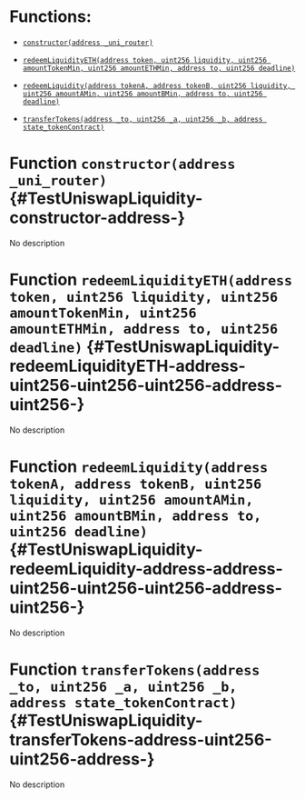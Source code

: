 # Functions:

- [`constructor(address _uni_router)`](#TestUniswapLiquidity-constructor-address-)

- [`redeemLiquidityETH(address token, uint256 liquidity, uint256 amountTokenMin, uint256 amountETHMin, address to, uint256 deadline)`](#TestUniswapLiquidity-redeemLiquidityETH-address-uint256-uint256-uint256-address-uint256-)

- [`redeemLiquidity(address tokenA, address tokenB, uint256 liquidity, uint256 amountAMin, uint256 amountBMin, address to, uint256 deadline)`](#TestUniswapLiquidity-redeemLiquidity-address-address-uint256-uint256-uint256-address-uint256-)

- [`transferTokens(address _to, uint256 _a, uint256 _b, address state_tokenContract)`](#TestUniswapLiquidity-transferTokens-address-uint256-uint256-address-)

# Function `constructor(address _uni_router)` {#TestUniswapLiquidity-constructor-address-}

No description

# Function `redeemLiquidityETH(address token, uint256 liquidity, uint256 amountTokenMin, uint256 amountETHMin, address to, uint256 deadline)` {#TestUniswapLiquidity-redeemLiquidityETH-address-uint256-uint256-uint256-address-uint256-}

No description

# Function `redeemLiquidity(address tokenA, address tokenB, uint256 liquidity, uint256 amountAMin, uint256 amountBMin, address to, uint256 deadline)` {#TestUniswapLiquidity-redeemLiquidity-address-address-uint256-uint256-uint256-address-uint256-}

No description

# Function `transferTokens(address _to, uint256 _a, uint256 _b, address state_tokenContract)` {#TestUniswapLiquidity-transferTokens-address-uint256-uint256-address-}

No description
